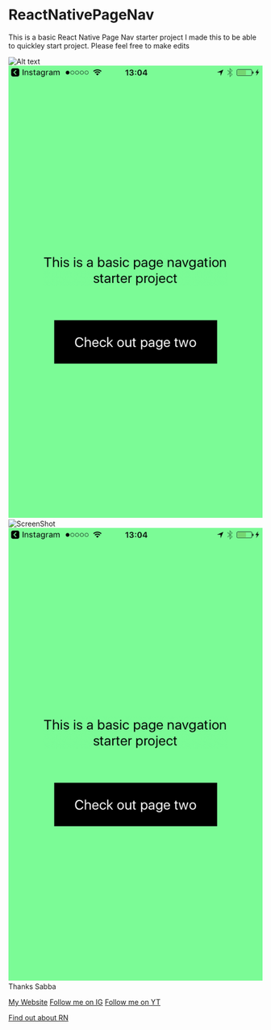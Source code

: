 # ReactNativePageNav
This is a basic React Native Page Nav starter project
I made this to be able to quickley start project. Please feel free to make edits


![Alt text](http://imgur.com/a/KyJ0r "Screenshot")
![alt text](/screen.PNG "Description goes here")
![ScreenShot](http://imgur.com/a/KyJ0r)
![ScreenShot](/screen.PNG)
Thanks Sabba


[My Website](http://sabbakeynejad.co.uk/#/)
[Follow me on IG](https://www.instagram.com/sab8a)
[Follow me on YT](https://www.youtube.com/channel/UCSGlYKPZ6abc95xGEvOyY0g)

[Find out about RN](https://facebook.github.io/react-native/)
